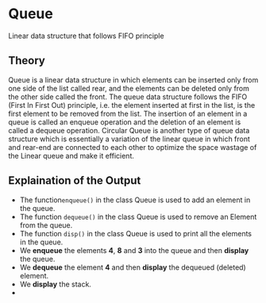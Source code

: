 # Queue
Linear data structure that follows FIFO principle
## Theory
Queue is a linear data structure in which elements can be inserted only from one side of the list called rear, and the elements can be deleted only from the other side called the front. The queue data structure follows the FIFO (First In First Out) principle, i.e. the element inserted at first in the list, is the first element to be removed from the list. The insertion of an element in a queue is called an enqueue operation and the deletion of an element is called a dequeue operation. Circular Queue is another type of queue data structure which is essentially a variation of the linear queue in which front and rear-end are connected to each other to optimize the space wastage of the Linear queue and make it efficient.

## Explaination of the Output
- The function```enqueue()``` in the class Queue is used to add an element in the queue.
- The function ```dequeue()``` in the class Queue is used to remove an Element from the queue.
- The function ```disp()``` in the class Queue is used to print all the elements in the queue.
- We **enqueue** the elements **4**, **8** and **3** into the queue and then **display** the queue.
- We **dequeue** the element **4** and then **display** the dequeued (deleted) element.
- We **display** the stack.
- 
